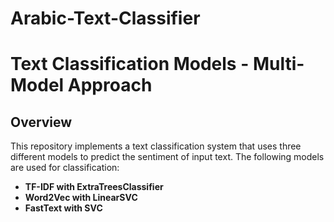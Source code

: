 # Arabic-Text-Classifier
# Text Classification Models - Multi-Model Approach

## Overview
This repository implements a text classification system that uses three different models to predict the sentiment of input text. The following models are used for classification:

- **TF-IDF with ExtraTreesClassifier**
- **Word2Vec with LinearSVC**
- **FastText with SVC**
